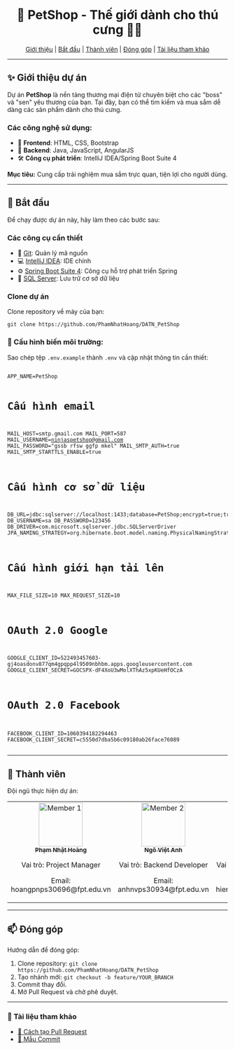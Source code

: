 <h1 align="center" style="font-weight: bold;">🐾 PetShop - Thế giới dành cho thú cưng 🐶🐱</h1>

<p align="center">
  <a href="#about">Giới thiệu</a> |
  <a href="#getting-started">Bắt đầu</a> |
  <a href="#team">Thành viên</a> |
  <a href="#contribute">Đóng góp</a> |
  <a href="#references">Tài liệu tham khảo</a>
</p>

---

<h2 id="about">✨ Giới thiệu dự án</h2>
<p>Dự án <b>PetShop</b> là nền tảng thương mại điện tử chuyên biệt cho các "boss" và "sen" yêu thương của bạn. Tại đây, bạn có thể tìm kiếm và mua sắm dễ dàng các sản phẩm dành cho thú cưng.</p>

<h3>Các công nghệ sử dụng:</h3>
<ul>
  <li>🌟 <b>Frontend</b>: HTML, CSS, Bootstrap</li>
  <li>🔧 <b>Backend</b>: Java, JavaScript, AngularJS</li>
  <li>🛠 <b>Công cụ phát triển</b>: IntelliJ IDEA/Spring Boot Suite 4</li>
</ul>
<p><b>Mục tiêu:</b> Cung cấp trải nghiệm mua sắm trực quan, tiện lợi cho người dùng.</p>

---

<h2 id="getting-started">🚀 Bắt đầu</h2>
<p>Để chạy được dự án này, hãy làm theo các bước sau:</p>

<h3>Các công cụ cần thiết</h3>
<ul>
  <li>🔗 <a href="https://git-scm.com/">Git</a>: Quản lý mã nguồn</li>
  <li>💻 <a href="https://www.jetbrains.com/idea/">IntelliJ IDEA</a>: IDE chính</li>
  <li>⚙️ <a href="https://spring.io/tools">Spring Boot Suite 4</a>: Công cụ hỗ trợ phát triển Spring</li>
  <li>📂 <a href="https://www.microsoft.com/en-us/sql-server">SQL Server</a>: Lưu trữ cơ sở dữ liệu</li>
</ul>

<h3>Clone dự án</h3>
<p>Clone repository về máy của bạn:</p>
<pre>
<code>git clone https://github.com/PhamNhatHoang/DATN_PetShop</code>
</pre>

<h3>🔧 Cấu hình biến môi trường:</h3> <p>Sao chép tệp <code>.env.example</code> thành <code>.env</code> và cập nhật thông tin cần thiết:</p>
<pre>
<code>
APP_NAME=PetShop

# Cấu hình email
MAIL_HOST=smtp.gmail.com
MAIL_PORT=587
MAIL_USERNAME=ninjaspetshop@gmail.com
MAIL_PASSWORD="gssb rfsw ggfp mkel"
MAIL_SMTP_AUTH=true
MAIL_SMTP_STARTTLS_ENABLE=true

# Cấu hình cơ sở dữ liệu
DB_URL=jdbc:sqlserver://localhost:1433;database=PetShop;encrypt=true;trustServerCertificate=true;
DB_USERNAME=sa
DB_PASSWORD=123456
DB_DRIVER=com.microsoft.sqlserver.jdbc.SQLServerDriver
JPA_NAMING_STRATEGY=org.hibernate.boot.model.naming.PhysicalNamingStrategyStandardImpl

# Cấu hình giới hạn tải lên
MAX_FILE_SIZE=10
MAX_REQUEST_SIZE=10

# OAuth 2.0 Google
GOOGLE_CLIENT_ID=522493457603-gj4oasdonv877qm4gpqpp4l9509nbhbm.apps.googleusercontent.com
GOOGLE_CLIENT_SECRET=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

# OAuth 2.0 Facebook
FACEBOOK_CLIENT_ID=1060394182294463
FACEBOOK_CLIENT_SECRET=c5550d7dba5b6c09180ab26face76089
</code>
</pre>

---

<h2 id="team">🤝 Thành viên</h2>
<p>Đội ngũ thực hiện dự án:</p>
<table>
  <tr>
    <td align="center">
      <a href="https://github.com/PhamNhatHoang">
        <img src="https://thanhcongfarm.com/wp-content/uploads/2022/05/anh-cho-hai-20.jpg" width="100px;" alt="Member 1"/>
        <br><sub><b>Phạm Nhật Hoàng</b></sub>
      </a>
      <p>Vai trò: Project Manager</p>
      <p>Email: hoangpnps30696@fpt.edu.vn</p>
    </td>
    <td align="center">
      <a href="https://github.com/Chanh03">
        <img src="https://thanhcongfarm.com/wp-content/uploads/2022/05/anh-cho-hai-20.jpg" width="100px;" alt="Member 2"/>
        <br><sub><b>Ngô Việt Anh</b></sub>
      </a>
      <p>Vai trò: Backend Developer</p>
      <p>Email: anhnvps30934@fpt.edu.vn</p>
    </td>
    <td align="center">
      <a href="https://github.com/hienlh23">
        <img src="https://thanhcongfarm.com/wp-content/uploads/2022/05/anh-cho-hai-20.jpg" width="100px;" alt="Member 3"/>
        <br><sub><b>Lê Hoàng Hiền</b></sub>
      </a>
      <p>Vai trò: Frontend Developer</p>
      <p>Email: hienlhps31008@fpt.edu.vn</p>
    </td>
    <td align="center">
      <a href="https://github.com/Phucabcd">
        <img src="https://thanhcongfarm.com/wp-content/uploads/2022/05/anh-cho-hai-20.jpg" width="100px;" alt="Member 4"/>
        <br><sub><b>Nguyễn Trọng Phúc</b></sub>
      </a>
      <p>Vai trò: Backend Developer</p>
      <p>Email: phucntps30804@fpt.edu.vn</p>
    </td>
    <td align="center">
      <a href="https://github.com/tamXinchao">
        <img src="https://thanhcongfarm.com/wp-content/uploads/2022/05/anh-cho-hai-20.jpg" width="100px;" alt="Member 5"/>
        <br><sub><b>Đỗ Minh Tâm</b></sub>
      </a>
      <p>Vai trò: Backend Developer</p>
      <p>Email: tamdmps36365@fpt.edu.vn</p>
    </td>
  </tr>
</table>

---

<h2 id="contribute">📫 Đóng góp</h2>
<p>Hướng dẫn để đóng góp:</p>
<ol>
  <li>Clone repository: <code>git clone https://github.com/PhamNhatHoang/DATN_PetShop</code></li>
  <li>Tạo nhánh mới: <code>git checkout -b feature/YOUR_BRANCH</code></li>
  <li>Commit thay đổi.</li>
  <li>Mở Pull Request và chờ phê duyệt.</li>
</ol>

---

<h3 id="references">📖 Tài liệu tham khảo</h3>
<ul>
  <li><a href="https://www.atlassian.com/git/tutorials/making-a-pull-request">📝 Cách tạo Pull Request</a></li>
  <li><a href="https://gist.github.com/joshbuchea/6f47e86d2510bce28f8e7f42ae84c716">💾 Mẫu Commit</a></li>
</ul>
